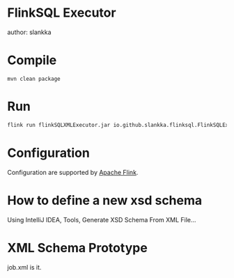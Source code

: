 # FlinkSQL Executor

author: slankka

# Compile

```
mvn clean package
```

# Run
```bash
flink run flinkSQLXMLExecutor.jar io.github.slankka.flinksql.FlinkSQLExecutor 
```

# Configuration
Configuration are supported by [Apache Flink](https://nightlies.apache.org/flink/flink-docs-release-1.13/).

# How to define a new xsd schema
Using IntelliJ IDEA, Tools, Generate XSD Schema From XML File...

# XML Schema Prototype
job.xml is it.